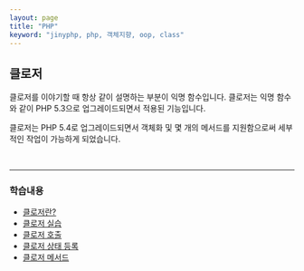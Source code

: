 ```yaml
---
layout: page
title: "PHP"
keyword: "jinyphp, php, 객체지향, oop, class"
---
```

## 클로저
클로저를 이야기할 때 항상 같이 설명하는 부분이 익명 함수입니다. 클로저는 익명 함수와 같이 PHP 5.3으로 업그레이드되면서 적용된 기능입니다.  

클로저는 PHP 5.4로 업그레이드되면서 객체화 및 몇 개의 메서드를 지원함으로써 세부적인 작업이 가능하게 되었습니다.  

<br>
<hr>

### 학습내용
* [클로저란?](16.1)
* [클로저 실습](16.2)
* [클로저 호출](16.3)
* [클로저 상태 등록](16.4)
* [클로저 메서드](16.5)

<br><br>
